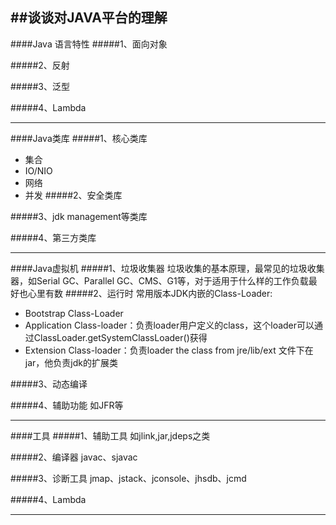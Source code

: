 ##谈谈对JAVA平台的理解
---
####Java 语言特性
#####1、面向对象

#####2、反射

#####3、泛型

#####4、Lambda

---
####Java类库
#####1、核心类库
  + 集合
  + IO/NIO
  + 网络
  + 并发
#####2、安全类库

#####3、jdk management等类库

#####4、第三方类库

---
####Java虚拟机
#####1、垃圾收集器
垃圾收集的基本原理，最常见的垃圾收集器，如Serial GC、Parallel GC、CMS、G1等，对于适用于什么样的工作负载最好也心里有数
#####2、运行时
常用版本JDK内嵌的Class-Loader:
+ Bootstrap Class-Loader
+ Application Class-loader：负责loader用户定义的class，这个loader可以通过ClassLoader.getSystemClassLoader()获得
+ Extension Class-loader：负责loader the class from jre/lib/ext 文件下在jar，他负责jdk的扩展类

#####3、动态编译

#####4、辅助功能
如JFR等

---
####工具
#####1、辅助工具
如jlink,jar,jdeps之类

#####2、编译器
javac、sjavac

#####3、诊断工具
jmap、jstack、jconsole、jhsdb、jcmd

#####4、Lambda


---
